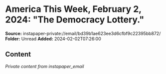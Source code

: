 # America This Week, February 2, 2024: "The Democracy Lottery."

**Source:** instapaper-private://email/bd39b1ae623ee3d6cfbf9c22395bb872/
**Folder:** Unread
**Added:** 2024-02-02T07:26:00




## Content
*Private content from instapaper_email*
